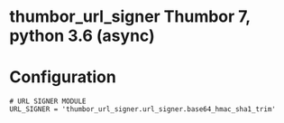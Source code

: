 # thumbor_url_signer Thumbor 7, python 3.6 (async)

# Configuration
```
# URL SIGNER MODULE
URL_SIGNER = 'thumbor_url_signer.url_signer.base64_hmac_sha1_trim'
